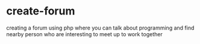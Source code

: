 # create-forum
creating a forum using php where you can talk about programming and find nearby person who are interesting to meet up to work together
